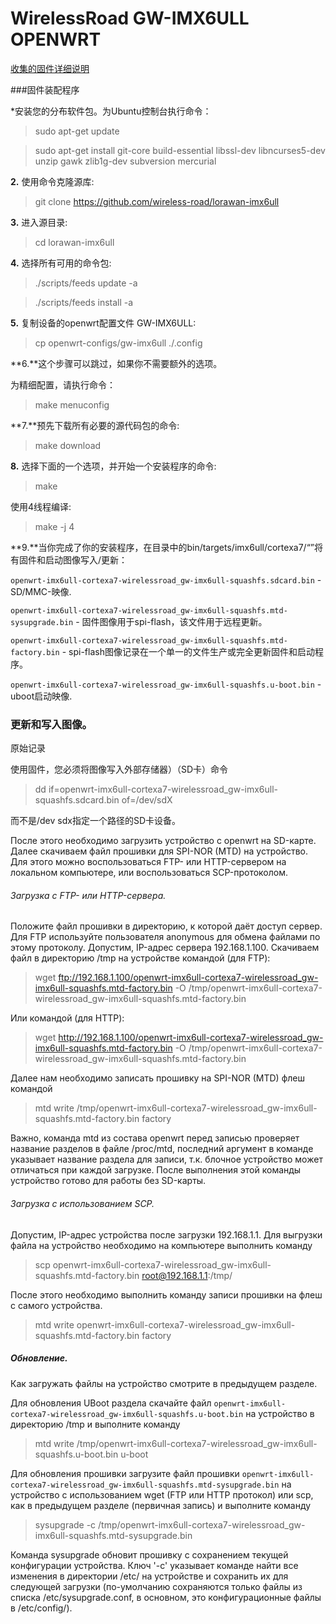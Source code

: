 
# WirelessRoad GW-IMX6ULL OPENWRT

[收集的固件详细说明](README.details.md)

###固件装配程序

*安装您的分布软件包。为Ubuntu控制台执行命令：
> sudo apt-get update

> sudo apt-get install git-core build-essential libssl-dev libncurses5-dev unzip gawk zlib1g-dev subversion mercurial

**2.** 使用命令克隆源库:

> git clone https://github.com/wireless-road/lorawan-imx6ull

**3.** 进入源目录:

> cd lorawan-imx6ull

**4.** 选择所有可用的命令包:
> ./scripts/feeds update -a

> ./scripts/feeds install -a

**5.** 复制设备的openwrt配置文件 GW-IMX6ULL:

> cp openwrt-configs/gw-imx6ull ./.config

**6.**这个步骤可以跳过，如果你不需要额外的选项。

为精细配置，请执行命令：
> make menuconfig

**7.**预先下载所有必要的源代码包的命令:
> make download

**8.** 选择下面的一个选项，并开始一个安装程序的命令:

> make

使用4线程编译:

> make -j 4

**9.**当你完成了你的安装程序，在目录中的bin/targets/imx6ull/cortexa7/“”将有固件和启动图像写入/更新：

`openwrt-imx6ull-cortexa7-wirelessroad_gw-imx6ull-squashfs.sdcard.bin` - SD/MMC-映像.

`openwrt-imx6ull-cortexa7-wirelessroad_gw-imx6ull-squashfs.mtd-sysupgrade.bin` - 固件图像用于spi-flash，该文件用于远程更新。

`openwrt-imx6ull-cortexa7-wirelessroad_gw-imx6ull-squashfs.mtd-factory.bin` - spi-flash图像记录在一个单一的文件生产或完全更新固件和启动程序。

`openwrt-imx6ull-cortexa7-wirelessroad_gw-imx6ull-squashfs.u-boot.bin` - uboot启动映像.


### 更新和写入图像。

原始记录

使用固件，您必须将图像写入外部存储器）（SD卡）命令
> dd if=openwrt-imx6ull-cortexa7-wirelessroad_gw-imx6ull-squashfs.sdcard.bin of=/dev/sdX

而不是/dev sdx指定一个路径的SD卡设备。

После этого необходимо загрузить устройство с openwrt на SD-карте. Далее скачиваем файл прошивки для SPI-NOR (MTD) на устройство. Для этого можно воспользоваться FTP- или HTTP-сервером на локальном компьютере, или воспользоваться SCP-протоколом.

###### Загрузка с FTP- или HTTP-сервера.

Положите файл прошивки в директорию, к которой даёт доступ сервер. Для FTP используйте пользователя anonymous для обмена файлами по этому протоколу.
Допустим, IP-адрес сервера 192.168.1.100. Скачиваем файл в директорию /tmp на устройстве командой (для FTP):
> wget ftp://192.168.1.100/openwrt-imx6ull-cortexa7-wirelessroad_gw-imx6ull-squashfs.mtd-factory.bin -O /tmp/openwrt-imx6ull-cortexa7-wirelessroad_gw-imx6ull-squashfs.mtd-factory.bin

Или командой (для HTTP):
> wget http://192.168.1.100/openwrt-imx6ull-cortexa7-wirelessroad_gw-imx6ull-squashfs.mtd-factory.bin -O /tmp/openwrt-imx6ull-cortexa7-wirelessroad_gw-imx6ull-squashfs.mtd-factory.bin

Далее нам необходимо записать прошивку на SPI-NOR (MTD) флеш командой
> mtd write /tmp/openwrt-imx6ull-cortexa7-wirelessroad_gw-imx6ull-squashfs.mtd-factory.bin factory

Важно, команда mtd из состава openwrt перед записью проверяет название разделов в файле /proc/mtd, последний аргумент в команде указывает название раздела для записи, т.к. блочное устройство может отличаться при каждой загрузке.
После выполнения этой команды устройство готово для работы без SD-карты.

###### Загрузка с использованием SCP.

Допустим, IP-адрес устройства после загрузки 192.168.1.1.
Для выгрузки файла на устройство необходимо на компьютере выполнить команду
> scp openwrt-imx6ull-cortexa7-wirelessroad_gw-imx6ull-squashfs.mtd-factory.bin root@192.168.1.1:/tmp/

После этого необходимо выполнить команду записи прошивки на флеш с самого устройства.
> mtd write openwrt-imx6ull-cortexa7-wirelessroad_gw-imx6ull-squashfs.mtd-factory.bin factory

##### Обновление.

Как загружать файлы на устройство смотрите в предыдущем разделе.

Для обновления UBoot раздела скачайте файл `openwrt-imx6ull-cortexa7-wirelessroad_gw-imx6ull-squashfs.u-boot.bin` на устройство в директорию /tmp и выполните команду
> mtd write /tmp/openwrt-imx6ull-cortexa7-wirelessroad_gw-imx6ull-squashfs.u-boot.bin u-boot

Для обновления прошивки загрузите файл прошивки `openwrt-imx6ull-cortexa7-wirelessroad_gw-imx6ull-squashfs.mtd-sysupgrade.bin` на устройство с использованием wget (FTP или HTTP протокол) или scp, как в предыдущем разделе (первичная запись) и выполните команду 
> sysupgrade -с /tmp/openwrt-imx6ull-cortexa7-wirelessroad_gw-imx6ull-squashfs.mtd-sysupgrade.bin

Команда sysupgrade обновит прошивку с сохранением текущей конфигурации устройства. Ключ '-c' указывает команде найти все изменения в директории /etc/ на устройстве и сохранить их для следующей загрузки (по-умолчанию сохраняются только файлы из списка /etc/sysupgrade.conf, в основном, это конфигурационные файлы в /etc/config/).
